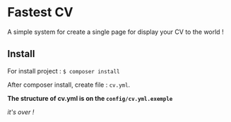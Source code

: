 Fastest CV
===========

A simple system for create a single page for display your CV to the world !


Install
-------

For install project : 
    `$ composer install`

After composer install, create file : `cv.yml`.

**The structure of cv.yml is on the `config/cv.yml.exemple`**

*it's over !*